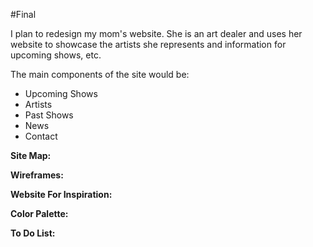 #Final

I plan to redesign my mom's website. She is an art dealer and uses her website to showcase the artists she represents and information for upcoming shows, etc.

The main components of the site would be:

+ Upcoming Shows
+ Artists
+ Past Shows
+ News
+ Contact

__Site Map:__

__Wireframes:__

__Website For Inspiration:__

__Color Palette:__

__To Do List:__
